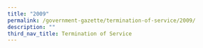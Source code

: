 ```yaml
---
title: "2009"
permalink: /government-gazette/termination-of-service/2009/
description: ""
third_nav_title: Termination of Service
---
```

